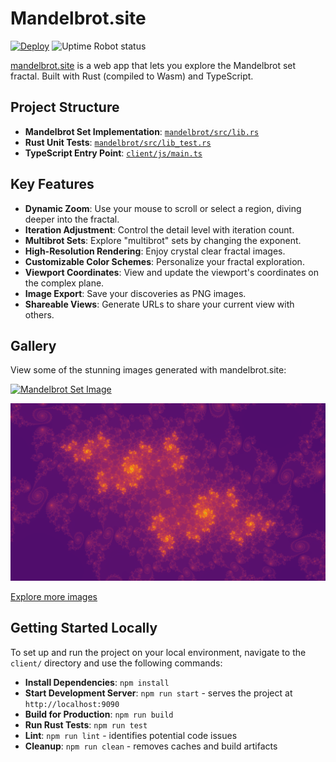 # Mandelbrot.site

[![Deploy](https://github.com/rosslh/mandelbrot.site/actions/workflows/deploy.yml/badge.svg)](https://github.com/rosslh/mandelbrot.site/actions/workflows/deploy.yml) ![Uptime Robot status](https://img.shields.io/uptimerobot/status/m792388109-4c544ded2b0e440130ddd401)

[mandelbrot.site](https://mandelbrot.site) is a web app that lets you explore the Mandelbrot set fractal. Built with Rust (compiled to Wasm) and TypeScript.

## Project Structure

- **Mandelbrot Set Implementation**: [`mandelbrot/src/lib.rs`](mandelbrot/src/lib.rs)
- **Rust Unit Tests**: [`mandelbrot/src/lib_test.rs`](mandelbrot/src/lib_test.rs)
- **TypeScript Entry Point**: [`client/js/main.ts`](client/js/main.ts)

## Key Features

- **Dynamic Zoom**: Use your mouse to scroll or select a region, diving deeper into the fractal.
- **Iteration Adjustment**: Control the detail level with iteration count.
- **Multibrot Sets**: Explore "multibrot" sets by changing the exponent.
- **High-Resolution Rendering**: Enjoy crystal clear fractal images.
- **Customizable Color Schemes**: Personalize your fractal exploration.
- **Viewport Coordinates**: View and update the viewport's coordinates on the complex plane.
- **Image Export**: Save your discoveries as PNG images.
- **Shareable Views**: Generate URLs to share your current view with others.

## Gallery

View some of the stunning images generated with mandelbrot.site:

[![Mandelbrot Set Image](https://raw.githubusercontent.com/rosslh/mandelbrot.site/master/example-images/mandelbrot-4.png)](https://mandelbrot.site)

[![Mandelbrot Set Image](https://raw.githubusercontent.com/rosslh/mandelbrot.site/master/example-images/mandelbrot-2.png)](https://mandelbrot.site)

[Explore more images](/example-images)

## Getting Started Locally

To set up and run the project on your local environment, navigate to the `client/` directory and use the following commands:

- **Install Dependencies**: `npm install`
- **Start Development Server**: `npm run start` - serves the project at `http://localhost:9090`
- **Build for Production**: `npm run build`
- **Run Rust Tests**: `npm run test`
- **Lint**: `npm run lint` - identifies potential code issues
- **Cleanup**: `npm run clean` - removes caches and build artifacts
